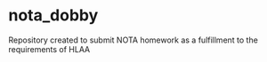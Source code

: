 # nota_dobby
Repository created to submit NOTA homework as a fulfillment to the requirements of HLAA
